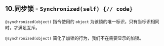 ## 10.同步锁 - `Synchronized(self) {// code}`


`@synchronized(object)` 指令使用的 `object` 为该锁的唯一标识，只有当标识相同时，才满足互斥。


`@synchronized(object)` 简化了加锁的行为，我们不在需要显示的加锁。


